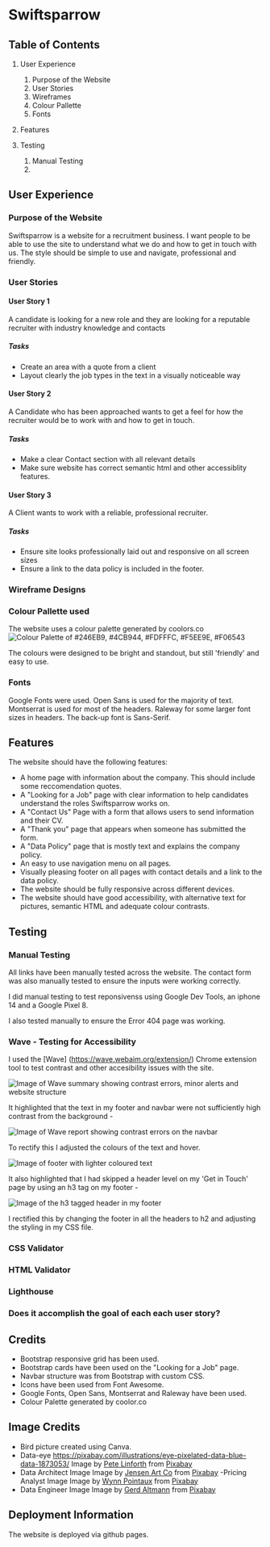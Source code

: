 # Swiftsparrow
 
## Table of Contents

1. User Experience
    1. Purpose of the Website
    2. User Stories
    3. Wireframes
    4. Colour Pallette 
    5. Fonts

2. Features

3. Testing
    1. Manual Testing
    2.

 ## User Experience

 ### Purpose of the Website

 Swiftsparrow is a website for a recruitment business. I want people to be able to use the site to understand what we do and how to get in touch with us. The style should be simple to use and navigate, professional and friendly.

 ### User Stories
 
 #### User Story 1 
 
 A candidate is looking for a new role and they are looking for a reputable recruiter with industry knowledge and contacts
 
 ##### Tasks
 
 - Create an area with a quote from a client
 - Layout clearly the job types in the text in a visually noticeable way
 
 #### User Story 2 
 
 A Candidate who has been approached wants to get a feel for how the recruiter would be to work with and how to get in touch.
 
 ##### Tasks
 
 - Make a clear Contact section with all relevant details
 - Make sure website has correct semantic html and other accessiblity features.
 
 #### User Story 3  
 
 A Client wants to work with a reliable, professional recruiter.
 
 ##### Tasks
 
 - Ensure site looks professionally laid out and responsive on all screen sizes
 - Ensure a link to the data policy is included in the footer.

 ### Wireframe Designs

 ### Colour Pallette used

The website uses a colour palette generated by coolors.co
![Colour Palette of #246EB9,  #4CB944,  #FDFFFC, #F5EE9E, #F06543 ](assets/docs-images/swiftsparrow-palette.png)

The colours were designed to be bright and standout, but still 'friendly' and easy to use.

### Fonts 

Google Fonts were used. Open Sans is used for the majority of text. Montserrat is used for most of the headers. Raleway for some larger font sizes in headers. The back-up font is Sans-Serif.

## Features

 The website should have the following features:
 - A home page with information about the company. This should include some reccomendation quotes.
 - A "Looking for a Job" page with clear information to help candidates understand the roles Swiftsparrow works on.
 - A "Contact Us" Page with a form that allows users to send information and their CV.
 - A "Thank you" page that appears when someone has submitted the form.
 - A "Data Policy" page that is mostly text and explains the company policy.
 - An easy to use navigation menu on all pages.
 - Visually pleasing footer on all pages with contact details and a link to the data policy.
 - The website should be fully responsive across different devices.
 - The website should have good accessibility, with alternative text for pictures, semantic HTML and adequate colour contrasts.

## Testing

### Manual Testing

All links have been manually tested across the website. The contact form was also manually tested to ensure the inputs were working correctly.

I did manual testing to test reponsivenss using Google Dev Tools, an iphone 14 and a Google Pixel 8.

I also tested manually to ensure the Error 404 page was working.

### Wave - Testing for Accessibility

I used the [Wave] (https://wave.webaim.org/extension/) Chrome extension tool to test contrast and other accesibility issues with the site.

 ![Image of Wave summary showing contrast errors, minor alerts and website structure](assets/docs-images/wave-summary.jpg)

 It highlighted that the text in my footer and navbar were not sufficiently high contrast from the background - 

 ![Image of Wave report showing contrast errors on the navbar](assets/docs-images/navbar-contrast-test.jpg)

 To rectify this I adjusted the colours of the text and hover.

![Image of footer with lighter coloured text](assets/docs-images/adjusted-footer.jpg)

 It also highlighted that I had skipped a header level on my 'Get in Touch' page by using an h3 tag on my footer -

![Image of the h3 tagged header in my footer](assets/docs-images/footer-header.jpg)

I rectified this by changing the footer in all the headers to h2 and adjusting the styling in my CSS file.



### CSS Validator

### HTML Validator

### Lighthouse

### Does it accomplish the goal of each each user story?

## Credits

- Bootstrap responsive grid has been used.
- Bootstrap cards have been used on the "Looking for a Job" page.
- Navbar structure was from Bootstrap with custom CSS.
- Icons have been used from Font Awesome.
- Google Fonts, Open Sans, Montserrat and Raleway have been used.
- Colour Palette generated by coolor.co

## Image Credits

- Bird picture created using Canva.
- Data-eye https://pixabay.com/illustrations/eye-pixelated-data-blue-data-1873053/ Image by <a href="https://pixabay.com/users/thedigitalartist-202249/?utm_source=link-attribution&utm_medium=referral&utm_campaign=image&utm_content=1873053">Pete Linforth</a> from <a href="https://pixabay.com//?utm_source=link-attribution&utm_medium=referral&utm_campaign=image&utm_content=1873053">Pixabay</a>
- Data Architect Image Image by <a href="https://pixabay.com/users/jensenartofficial-31380959/?utm_source=link-attribution&utm_medium=referral&utm_campaign=image&utm_content=7644533">Jensen Art Co</a> from <a href="https://pixabay.com//?utm_source=link-attribution&utm_medium=referral&utm_campaign=image&utm_content=7644533">Pixabay</a>
-Pricing Analyst Image Image by <a href="https://pixabay.com/users/wynpnt-868761/?utm_source=link-attribution&utm_medium=referral&utm_campaign=image&utm_content=2296821">Wynn Pointaux</a> from <a href="https://pixabay.com//?utm_source=link-attribution&utm_medium=referral&utm_campaign=image&utm_content=2296821">Pixabay</a>
- Data Engineer Image Image by <a href="https://pixabay.com/users/geralt-9301/?utm_source=link-attribution&utm_medium=referral&utm_campaign=image&utm_content=4904427">Gerd Altmann</a> from <a href="https://pixabay.com//?utm_source=link-attribution&utm_medium=referral&utm_campaign=image&utm_content=4904427">Pixabay</a>

## Deployment Information

The website is deployed via github pages.